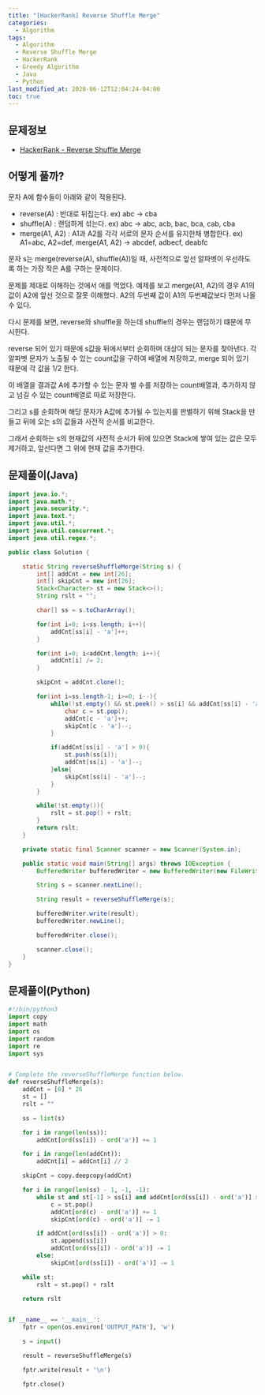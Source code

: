 ```yaml
---
title: "[HackerRank] Reverse Shuffle Merge"
categories: 
  - Algorithm
tags:
  - Algorithm
  - Reverse Shuffle Merge
  - HackerRank
  - Greedy Algorithm
  - Java
  - Python
last_modified_at: 2020-06-12T12:04:24-04:00
toc: true
---
```

문제정보
-
- [HackerRank - Reverse Shuffle Merge](https://www.hackerrank.com/challenges/reverse-shuffle-merge/problem)

어떻게 풀까?
-
문자 A에 함수들이 아래와 같이 적용된다.
- reverse(A) : 반대로 뒤집는다. ex) abc -> cba
- shuffle(A) : 랜덤하게 섞는다. ex) abc -> abc, acb, bac, bca, cab, cba
- merge(A1, A2) : A1과 A2를 각각 서로의 문자 순서를 유지한채 병합한다. ex) A1=abc, A2=def, merge(A1, A2) -> abcdef, adbecf, deabfc

문자 s는 merge(reverse(A), shuffle(A))일 때, 사전적으로 앞선 알파벳이 우선하도록 하는 가장 작은 A를 구하는 문제이다.

문제를 제대로 이해하는 것에서 애를 먹었다. 예제를 보고 merge(A1, A2)의 경우 A1의 값이 A2에 앞선 것으로 잘못 이해했다. A2의 두번째 값이 A1의 두번째값보다 먼저 나올 수 있다.

다시 문제를 보면, reverse와 shuffle을 하는데 shuffle의 경우는 랜덤하기 떄문에 무시한다.

reverse 되어 있기 때문에 s값을 뒤에서부터 순회하며 대상이 되는 문자를 찾아낸다. 각 알파벳 문자가 노출될 수 있는 count값을 구하여 배열에 저장하고, merge 되어 있기 때문에 각 값을 1/2 한다.

이 배열을 결과값 A에 추가할 수 있는 문자 별 수를 저장하는 count배열과, 추가하지 않고 넘길 수 있는 count배열로 따로 저장한다. 

그리고 s를 순회하며 해당 문자가 A값에 추가될 수 있는지를 판별하기 위해 Stack을 만들고 뒤에 오는 s의 값들과 사전적 순서를 비교한다.

그래서 순회하는 s의 현재값의 사전적 순서가 뒤에 있으면 Stack에 쌓여 있는 값은 모두 제거하고, 앞선다면 그 위에 현재 값을 추가한다.

문제풀이(Java)
-
~~~java
import java.io.*;
import java.math.*;
import java.security.*;
import java.text.*;
import java.util.*;
import java.util.concurrent.*;
import java.util.regex.*;

public class Solution {

    static String reverseShuffleMerge(String s) {
        int[] addCnt = new int[26];
        int[] skipCnt = new int[26];
        Stack<Character> st = new Stack<>();
        String rslt = "";

        char[] ss = s.toCharArray();

        for(int i=0; i<ss.length; i++){
            addCnt[ss[i] - 'a']++;
        }

        for(int i=0; i<addCnt.length; i++){
            addCnt[i] /= 2;
        }

        skipCnt = addCnt.clone();

        for(int i=ss.length-1; i>=0; i--){
            while(!st.empty() && st.peek() > ss[i] && addCnt[ss[i] - 'a'] > 0 && skipCnt[st.peek() - 'a'] > 0){
                char c = st.pop();
                addCnt[c - 'a']++;
                skipCnt[c - 'a']--;
            }

            if(addCnt[ss[i] - 'a'] > 0){
                st.push(ss[i]);
                addCnt[ss[i] - 'a']--;
            }else{
                skipCnt[ss[i] - 'a']--;
            }
        }

        while(!st.empty()){
            rslt = st.pop() + rslt;
        }
        return rslt;
    }

    private static final Scanner scanner = new Scanner(System.in);

    public static void main(String[] args) throws IOException {
        BufferedWriter bufferedWriter = new BufferedWriter(new FileWriter(System.getenv("OUTPUT_PATH")));

        String s = scanner.nextLine();

        String result = reverseShuffleMerge(s);

        bufferedWriter.write(result);
        bufferedWriter.newLine();

        bufferedWriter.close();

        scanner.close();
    }
}
~~~

문제풀이(Python)
--
~~~python
#!/bin/python3
import copy
import math
import os
import random
import re
import sys


# Complete the reverseShuffleMerge function below.
def reverseShuffleMerge(s):
    addCnt = [0] * 26
    st = []
    rslt = ""

    ss = list(s)

    for i in range(len(ss)):
        addCnt[ord(ss[i]) - ord('a')] += 1

    for i in range(len(addCnt)):
        addCnt[i] = addCnt[i] // 2

    skipCnt = copy.deepcopy(addCnt)

    for i in range(len(ss) - 1, -1, -1):
        while st and st[-1] > ss[i] and addCnt[ord(ss[i]) - ord('a')] > 0 and skipCnt[ord(st[-1]) - ord('a')] > 0:
            c = st.pop()
            addCnt[ord(c) - ord('a')] += 1
            skipCnt[ord(c) - ord('a')] -= 1

        if addCnt[ord(ss[i]) - ord('a')] > 0:
            st.append(ss[i])
            addCnt[ord(ss[i]) - ord('a')] -= 1
        else:
            skipCnt[ord(ss[i]) - ord('a')] -= 1

    while st:
        rslt = st.pop() + rslt

    return rslt


if __name__ == '__main__':
    fptr = open(os.environ['OUTPUT_PATH'], 'w')

    s = input()

    result = reverseShuffleMerge(s)

    fptr.write(result + '\n')

    fptr.close()
~~~
